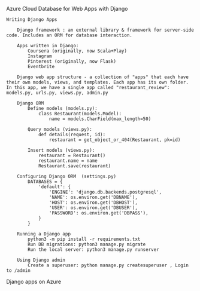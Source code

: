Azure Cloud Database for Web Apps  with Django

    Writing Django Apps
    
        Django framework : an external library & framework for server-side code. Includes an ORM for database interaction.

        Apps written in Django:
            Coursera (originally, now Scala+Play)
            Instagram
            Pinterest (originally, now Flask)
            Eventbrite

        Django web app structure - a collection of "apps" that each have their own models, views, and templates. Each app has its own folder. In this app, we have a single app called "restaurant_review": models.py, urls.py, views.py, admin.py

        Django ORM
            Define models (models.py):
                class Restaurant(models.Model):
                    name = models.CharField(max_length=50)
           
            Query models (views.py):
                def details(request, id):
                    restaurant = get_object_or_404(Restaurant, pk=id)
           
            Insert models (views.py):
                restaurant = Restaurant()
                restaurant.name = name
                Restaurant.save(restaurant)

        Configuring Django ORM  (settings.py)
            DATABASES = {
                'default': {
                    'ENGINE': 'django.db.backends.postgresql',
                    'NAME': os.environ.get('DBNAME'),
                    'HOST': os.environ.get('DBHOST'),
                    'USER': os.environ.get('DBUSER'),
                    'PASSWORD': os.environ.get('DBPASS'),
                }
            }

        Running a Django app
            python3 -m pip install -r requirements.txt
            Run DB migrations: python3 manage.py migrate
            Run the local server: python3 manage.py runserver

        Using Django admin
            Create a superuser: python manage.py createsuperuser , Login to /admin

Django apps on Azure   